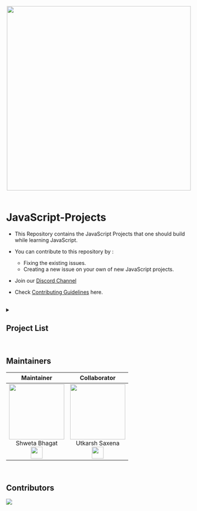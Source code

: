 <div align="center">
<img width=500 src="https://www.ankitweblogic.com/javascript/js_img/javascript.png"/>
</div><br>


# JavaScript-Projects

- This Repository contains the JavaScript Projects that one should build while learning JavaScript.
- You can contribute to this repository by : 
   - Fixing the existing issues.
   - Creating a new issue on your own of new JavaScript projects.
   
- Join our [Discord Channel](http://discord.openinapp.co/discord-1-10390)
- Check [Contributing Guidelines](https://github.com/Shweta2024/JavaScript-Projects/blob/main/ContributingGuidelines.md) here.

<br>

<details><summary><h2>Project List</h2></summary>

|S.No.|Projects|
|----|----|
|1.|[Dice Game](https://shweta2024.github.io/JavaScript-Projects/The-Dice-Game/)|
|2.|[Drum Kit](https://shweta2024.github.io/JavaScript-Projects/Drum-Kit/)|
|3.|[Weather App](https://shweta2024.github.io/JavaScript-Projects/Weather-App/)|
|4.|[BMI Calculator](https://shweta2024.github.io/JavaScript-Projects/BMI-calculator/)|
|5.|[Simon Game](https://shweta2024.github.io/JavaScript-Projects/Simon-Game/)|
|6.|[Calculator](https://shweta2024.github.io/JavaScript-Projects/Calculator/)|

</details>

<br>

## Maintainers

| Maintainer   | Collaborator |
| :----------: | :----------: |
| <a href="https://github.com/utkarsh006"><img src="https://avatars.githubusercontent.com/u/75883328?v=4" width=150px height=150px /></a><br>Shweta Bhagat<br><a href="https://www.linkedin.com/in/shweta-bhagat-5a3969200/"><img src="https://t0.gstatic.com/images?q=tbn:ANd9GcRMCA3j2A8hfLl9p5UAU5nd9lvqLlNZvqoU4xOsZ192uH4IYS6X" width="32px" height="32px"></a> | <a href="https://github.com/utkarsh006"><img src="https://avatars.githubusercontent.com/u/94545831?v=4" width=150px height=150px /></a><br>Utkarsh Saxena<br><a href="https://www.linkedin.com/in/utkarsh06/"><img src="https://t0.gstatic.com/images?q=tbn:ANd9GcRMCA3j2A8hfLl9p5UAU5nd9lvqLlNZvqoU4xOsZ192uH4IYS6X" width="32px" height="32px"></a> |
<br>

## Contributors

<a href="https://github.com/Shweta2024/JavaScript-Projects/graphs/contributors">
  <img src="https://contrib.rocks/image?repo=Shweta2024/JavaScript-Projects" />
</a>

